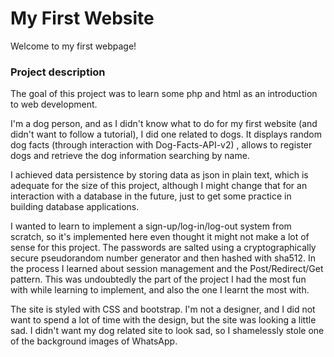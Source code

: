 # My First Website

Welcome to my first webpage!

### Project description

The goal of this project was to learn some php and html as an introduction to web development. 

I'm a dog person, and as I didn't know what to do for my first website (and didn't want to follow a tutorial), 
I did one related to dogs. It displays random dog facts (through interaction with Dog-Facts-API-v2) , 
allows to register dogs and retrieve the dog information searching by name.

I achieved data persistence by storing data as json in plain text, which is adequate for the size of this project, 
although I might change that for an interaction with a database in the future, just to get some practice in building 
database applications.

I wanted to learn to implement a sign-up/log-in/log-out system from scratch, so it's implemented here even
thought it might not make a lot of sense for this project.
The passwords are salted using a cryptographically secure pseudorandom number generator and then hashed with sha512.
In the process I learned about session management and the Post/Redirect/Get pattern. This was undoubtedly the part
of the project I had the most fun with while learning to implement, and also the one I learnt the most with.

The site is styled with CSS and bootstrap. I'm not a designer, and I did not want to spend a lot of time 
with the design, but the site was looking a little sad. I didn't want my dog related site to
look sad, so I shamelessly stole one of the background images of WhatsApp.
